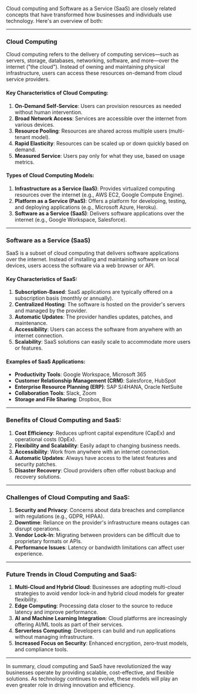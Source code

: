 Cloud computing and Software as a Service (SaaS) are closely related concepts that have transformed how businesses and individuals use technology. Here's an overview of both:

---

### **Cloud Computing**
Cloud computing refers to the delivery of computing services—such as servers, storage, databases, networking, software, and more—over the internet ("the cloud"). Instead of owning and maintaining physical infrastructure, users can access these resources on-demand from cloud service providers.

#### **Key Characteristics of Cloud Computing:**
1. **On-Demand Self-Service**: Users can provision resources as needed without human intervention.
2. **Broad Network Access**: Services are accessible over the internet from various devices.
3. **Resource Pooling**: Resources are shared across multiple users (multi-tenant model).
4. **Rapid Elasticity**: Resources can be scaled up or down quickly based on demand.
5. **Measured Service**: Users pay only for what they use, based on usage metrics.

#### **Types of Cloud Computing Models:**
1. **Infrastructure as a Service (IaaS)**: Provides virtualized computing resources over the internet (e.g., AWS EC2, Google Compute Engine).
2. **Platform as a Service (PaaS)**: Offers a platform for developing, testing, and deploying applications (e.g., Microsoft Azure, Heroku).
3. **Software as a Service (SaaS)**: Delivers software applications over the internet (e.g., Google Workspace, Salesforce).

---

### **Software as a Service (SaaS)**
SaaS is a subset of cloud computing that delivers software applications over the internet. Instead of installing and maintaining software on local devices, users access the software via a web browser or API.

#### **Key Characteristics of SaaS:**
1. **Subscription-Based**: SaaS applications are typically offered on a subscription basis (monthly or annually).
2. **Centralized Hosting**: The software is hosted on the provider's servers and managed by the provider.
3. **Automatic Updates**: The provider handles updates, patches, and maintenance.
4. **Accessibility**: Users can access the software from anywhere with an internet connection.
5. **Scalability**: SaaS solutions can easily scale to accommodate more users or features.

#### **Examples of SaaS Applications:**
- **Productivity Tools**: Google Workspace, Microsoft 365
- **Customer Relationship Management (CRM)**: Salesforce, HubSpot
- **Enterprise Resource Planning (ERP)**: SAP S/4HANA, Oracle NetSuite
- **Collaboration Tools**: Slack, Zoom
- **Storage and File Sharing**: Dropbox, Box

---

### **Benefits of Cloud Computing and SaaS:**
1. **Cost Efficiency**: Reduces upfront capital expenditure (CapEx) and operational costs (OpEx).
2. **Flexibility and Scalability**: Easily adapt to changing business needs.
3. **Accessibility**: Work from anywhere with an internet connection.
4. **Automatic Updates**: Always have access to the latest features and security patches.
5. **Disaster Recovery**: Cloud providers often offer robust backup and recovery solutions.

---

### **Challenges of Cloud Computing and SaaS:**
1. **Security and Privacy**: Concerns about data breaches and compliance with regulations (e.g., GDPR, HIPAA).
2. **Downtime**: Reliance on the provider's infrastructure means outages can disrupt operations.
3. **Vendor Lock-In**: Migrating between providers can be difficult due to proprietary formats or APIs.
4. **Performance Issues**: Latency or bandwidth limitations can affect user experience.

---

### **Future Trends in Cloud Computing and SaaS:**
1. **Multi-Cloud and Hybrid Cloud**: Businesses are adopting multi-cloud strategies to avoid vendor lock-in and hybrid cloud models for greater flexibility.
2. **Edge Computing**: Processing data closer to the source to reduce latency and improve performance.
3. **AI and Machine Learning Integration**: Cloud platforms are increasingly offering AI/ML tools as part of their services.
4. **Serverless Computing**: Developers can build and run applications without managing infrastructure.
5. **Increased Focus on Security**: Enhanced encryption, zero-trust models, and compliance tools.

---

In summary, cloud computing and SaaS have revolutionized the way businesses operate by providing scalable, cost-effective, and flexible solutions. As technology continues to evolve, these models will play an even greater role in driving innovation and efficiency.
